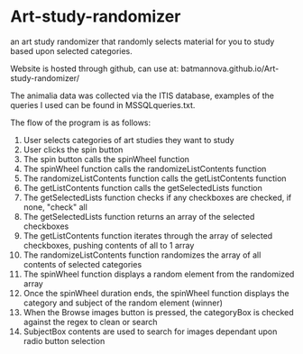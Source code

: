 # Art-study-randomizer
an art study randomizer that randomly selects material for you to study based upon selected categories.

Website is hosted through github, can use at: batmannova.github.io/Art-study-randomizer/

The animalia data was collected via the ITIS database, examples of the queries I used can be found in MSSQLqueries.txt.


The flow of the program is as follows:
1. User selects categories of art studies they want to study
2. User clicks the spin button
3. The spin button calls the spinWheel function
4. The spinWheel function calls the randomizeListContents function
5. The randomizeListContents function calls the getListContents function
6. The getListContents function calls the getSelectedLists function
7. The getSelectedLists function checks if any checkboxes are checked, if none, "check" all
8. The getSelectedLists function returns an array of the selected checkboxes
9. The getListContents function iterates through the array of selected checkboxes, pushing contents of all to 1 array
10. The randomizeListContents function randomizes the array of all contents of selected categories
11. The spinWheel function displays a random element from the randomized array
12. Once the spinWheel duration ends, the spinWheel function displays the category and subject of the random element (winner)
13. When the Browse images button is pressed, the categoryBox is checked against the regex to clean or search
14. SubjectBox contents are used to search for images dependant upon radio button selection